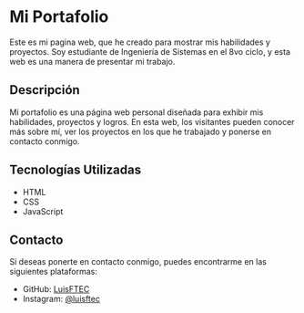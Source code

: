 # Mi Portafolio

Este es mi pagina web, que he creado para mostrar mis habilidades y proyectos. Soy estudiante de Ingeniería de Sistemas en el 8vo ciclo, y esta web es una manera de presentar mi trabajo.

## Descripción

Mi portafolio es una página web personal diseñada para exhibir mis habilidades, proyectos y logros. En esta web, los visitantes pueden conocer más sobre mí, ver los proyectos en los que he trabajado y ponerse en contacto conmigo.

## Tecnologías Utilizadas

- HTML
- CSS
- JavaScript

## Contacto

Si deseas ponerte en contacto conmigo, puedes encontrarme en las siguientes plataformas:

- GitHub: [LuisFTEC](https://github.com/LuisFTEC)
- Instagram: [@luisftec](https://www.instagram.com/luisftec/)
